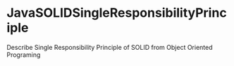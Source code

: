 # JavaSOLIDSingleResponsibilityPrinciple
Describe Single Responsibility Principle of SOLID from Object Oriented Programing
